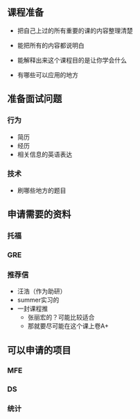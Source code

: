## 课程准备

- 把自己上过的所有重要的课的内容整理清楚
- 能把所有的内容都说明白

- 能解释出来这个课程目的是让你学会什么
- 有哪些可以应用的地方



## 准备面试问题

### 行为

- 简历
- 经历
- 相关信息的英语表达

### 技术

- 刷哪些地方的题目



## 申请需要的资料

### 托福



### GRE



### 推荐信

- 汪浩（作为助研）
- summer实习的
- 一封课程推
  - 张丽宏的？可能比较适合
  - 那就要尽可能在这个课上卷A+



## 可以申请的项目

### MFE



### DS



### 统计